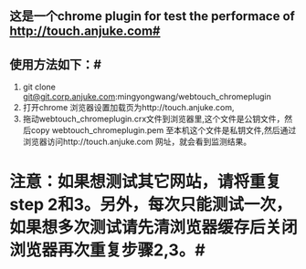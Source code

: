 ## 这是一个chrome plugin for test the performace of http://touch.anjuke.com#
## 使用方法如下：#
1. git clone git@git.corp.anjuke.com:mingyongwang/webtouch_chromeplugin
2. 打开chrome 浏览器设置加载页为http://touch.anjuke.com,
3. 拖动webtouch_chromeplugin.crx文件到浏览器里,这个文件是公钥文件，然后copy webtouch_chromeplugin.pem 至本机这个文件是私钥文件,然后通过浏览器访问http://touch.anjuke.com 网址，就会看到监测结果。

# 注意：如果想测试其它网站，请将重复step 2和3。另外，每次只能测试一次，如果想多次测试请先清浏览器缓存后关闭浏览器再次重复步骤2,3。#

